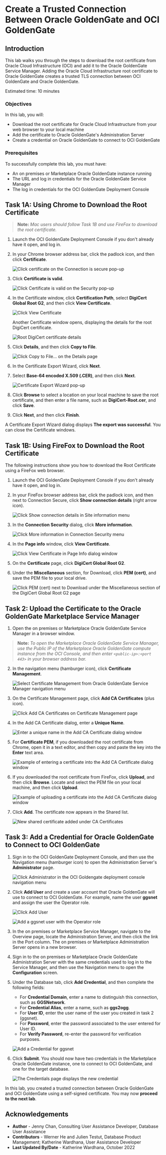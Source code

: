 # Create a Trusted Connection Between Oracle GoldenGate and OCI GoldenGate

## Introduction

This lab walks you through the steps to download the root certificate from Oracle Cloud Infrastructure (OCI) and add it to the Oracle GoldenGate Service Manager. Adding the Oracle Cloud Infrastructure root certificate to Oracle GoldenGate creates a trusted TLS connection between OCI GoldenGate and Oracle GoldenGate.

Estimated time: 10 minutes

### Objectives

In this lab, you will:

* Download the root certificate for Oracle Cloud Infrastructure from your web browser to your local machine
* Add the certificate to Oracle GoldenGate's Administration Server
* Create a credential on Oracle GoldenGate to connect to OCI GoldenGate

### Prerequisites

To successfully complete this lab, you must have:

* An on premises or Marketplace Oracle GoldenGate instance running
* The URL and log in credentials for the Oracle GoldenGate Service Manager
* The log in credentials for the OCI GoldenGate Deployment Console

## Task 1A: Using Chrome to Download the Root Certificate

> **Note:** *Mac users should follow Task 1B and use FireFox to download the root certificate.*

1.  Launch the OCI GoldenGate Deployment Console if you don't already have it open, and log in.

2.  In your Chrome browser address bar, click the padlock icon, and then click **Certificate**.

    ![Click certificate on the Connection is secure pop-up](./images/01a-02-certificate.png " ")

3.  Click **Certificate is valid**.

    ![Click Certificate is valid on the Security pop-up](./images/01a-03-certificate.png " ")

4.  In the Certificate window, click **Certification Path**, select **DigiCert Global Root G2**, and then click **View Certificate**.

    ![Click View Certificate](./images/01a-04a-certificate-window.png " ")

    Another Certificate window opens, displaying the details for the root DigiCert certificate.

    ![Root DigiCert certificate details](./images/01a-04b-digicert.png " ")

5.  Click **Details**, and then click **Copy to File**.

    ![Click Copy to File... on the Details page](./images/01a-05-copy-file.png " ")

6.  In the Certificate Export Wizard, click **Next**.

7.  Select **Base-64 encoded X.509 (.CER)**, and then click **Next**.

    ![Certificate Export Wizard pop-up](./images/01a-07-cert-export.png " ")

8.  Click **Browse** to select a location on your local machine to save the root certificate, and then enter a file name, such as **DigiCert-Root.cer**, and click **Save**.

9.  Click **Next**, and then click **Finish**.

A Certificate Export Wizard dialog displays **The export was successful**. You can close the Certificate windows.

## Task 1B: Using FireFox to Download the Root Certificate

The following instructions show you how to download the Root Certificate using a FireFox web browser.

1.  Launch the OCI GoldenGate Deployment Console if you don't already have it open, and log in.

2.  In your FireFox browser address bar, click the padlock icon, and then next to Connection Secure, click **Show connection details** (right arrow icon).

    ![Click Show connection details in Site information menu](./images/01b-02-certificate.png " ")

3.  In the **Connection Security** dialog, click **More information**.

    ![Click More information in Connection Security menu](./images/01b-03-security-more-info.png " ")

4.  In the **Page info** window, click **View Certificate**.

    ![Click View Certificate in Page Info dialog window](./images/01b-04-security-certificate.png " ")

5.  On the **Certificate** page, click **DigiCert Global Root G2**.

6.  Under the **Miscellaneous** section, for Download, click **PEM (cert)**, and save the PEM file to your local drive.

    ![Click PEM (cert) next to Download under the Miscellaneous section of the DigiCert Global Root G2 page](./images/01b-06-certificate.png " ")

## Task 2: Upload the Certificate to the Oracle GoldenGate Marketplace Service Manager

1.  Open the on premises or Marketplace Oracle GoldenGate Service Manager in a browser window.

> **Note:** *To open the Marketplace Oracle GoldenGate Service Manager, use the Public IP of the Marketplace Oracle GoldenGate compute instance from the OCI Console, and then enter `<public-ip>:<port 443>` in your browser address bar.*

2.  In the navigation menu (hamburger icon), click **Certificate Management**.

    ![Select Certificate Management from Oracle GoldenGate Service Manager navigation menu](./images/02-01-certmgmt.png " ")

3.  On the Certificate Management page, click **Add CA Certificates** (plus icon).

    ![Click Add CA Certificates on Certificate Management page](./images/02-02-addcert.png " ")

4.  In the Add CA Certificate dialog, enter a **Unique Name**.

    ![Enter a unique name in the Add CA Certificate dialog window](./images/02-03-addcertdialog.png " ")

5.  For **Certificate PEM**, if you downloaded the root certificate from Chrome, open it in a text editor, and then copy and paste the key into the **Enter** text area.

    ![Example of entering a certificate into the Add CA Certificate dialog window](./images/02-04-entercert.png " ")

6.  If you downloaded the root certificate from FireFox, click **Upload**, and then click **Browse**. Locate and select the PEM file on your local machine, and then click **Upload**.

    ![Example of uploading a certificate into the Add CA Certificate dialog window](./images/02-05-uploadcert.png " ")

7.  Click **Add**.  The certificate now appears in the Shared list.

    ![New shared certificate added under CA Certificates](./images/02-06-certlist.png " ")

## Task 3: Add a Credential for Oracle GoldenGate to Connect to OCI GoldenGate

1.  Sign in to the OCI GoldenGate Deployment Console, and then use the Navigation menu (hamburger icon) to open the Administration Server's **Administrator** page.

    ![Click Administrator in the OCI Goldengate deployment console navigation menu](./images/03-01-administrator.png " ")

2.  Click **Add User** and create a user account that Oracle GoldenGate will use to connect to OCI GoldenGate. For example, name the user **ggsnet** and assign the user the Operator role.

    ![Click Add User](./images/03-02-users.png " ")

    ![Add a ggsnet user with the Operator role](./images/03-02b-users-submit.png " ")

3.  In the on premises or Marketplace Service Manager, navigate to the Overview page, locate the Administration Server, and then click the link in the Port column. The on premises or Marketplace Administration Server opens in a new browser.

4.  Sign in to the on premises or Marketplace Oracle GoldenGate Administration Server with the same credentials used to log in to the Service Manager, and then use the Navigation menu to open the **Configuration** screen.

5.  Under the Database tab, click **Add Credential**, and then complete the following fields:

    * For **Credential Domain**, enter a name to distinguish this connection, such as **GGSNetwork**.
    * For **Credential Alias**,  enter a name, such as **ggs2ogg**.
    * For **User ID**, enter the user name of the user you created in task 2 (ggsnet).
    * For **Password**, enter the password associated to the user entered for User ID.
    * For **Verify Password**, re-enter the password for verification purposes.

    ![Add a Credential for ggsnet](./images/03-04-add-credentials.png " ")

6.  Click **Submit**. You should now have two credentials in the Marketplace Oracle GoldenGate instance, one to connect to OCI GoldenGate, and one for the target database.

    ![The Credentials page displays the new credential](./images/03-05-credentials.png " ")

In this lab, you created a trusted connection between Oracle GoldenGate and OCI GoldenGate using a self-signed certificate. You may now **proceed to the next lab**.

## Acknowledgements
* **Author** - Jenny Chan, Consulting User Assistance Developer, Database User Assistance
* **Contributors** -  Werner He and Julien Testut, Database Product Management; Katherine Wardhana, User Assistance Developer
* **Last Updated By/Date** - Katherine Wardhana, October 2022
